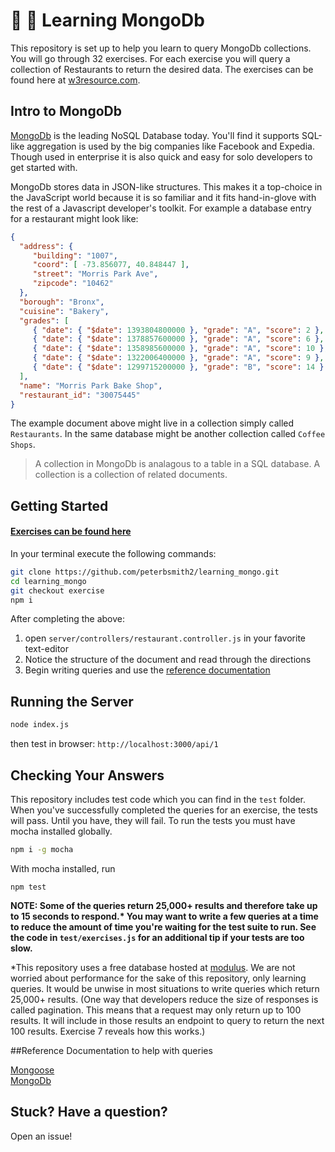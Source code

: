 # :orange_book: :open_book: Learning MongoDb
This repository is set up to help you learn to query MongoDb collections. You will go through 32 exercises. For each exercise you will query a collection of Restaurants to return the desired data. The exercises can be found here at [w3resource.com](http://www.w3resource.com/mongodb-exercises/).

## Intro to MongoDb

[MongoDb](http://www.mongodb.com/) is the leading NoSQL Database today. You'll find it supports SQL-like aggregation is used by the big companies like Facebook and Expedia. Though used in enterprise it is also quick and easy for solo developers to get started with.  
  
MongoDb stores data in JSON-like structures. This makes it a top-choice in the JavaScript world because it is so familiar and it fits hand-in-glove with the rest of a Javascript developer's toolkit. For example a database entry for a restaurant might look like:  

```json
{
  "address": {
     "building": "1007",
     "coord": [ -73.856077, 40.848447 ],
     "street": "Morris Park Ave",
     "zipcode": "10462"
  },
  "borough": "Bronx",
  "cuisine": "Bakery",
  "grades": [
     { "date": { "$date": 1393804800000 }, "grade": "A", "score": 2 },
     { "date": { "$date": 1378857600000 }, "grade": "A", "score": 6 },
     { "date": { "$date": 1358985600000 }, "grade": "A", "score": 10 },
     { "date": { "$date": 1322006400000 }, "grade": "A", "score": 9 },
     { "date": { "$date": 1299715200000 }, "grade": "B", "score": 14 }
  ],
  "name": "Morris Park Bake Shop",
  "restaurant_id": "30075445"
}
```

  
The example document above might live in a collection simply called `Restaurants`. In the same database might be another collection called `Coffee Shops`. 

> A collection in MongoDb is analagous to a table in a SQL database. A collection is a collection of related documents.  



## Getting Started  

#### [Exercises can be found here](http://www.w3resource.com/mongodb-exercises/)

In your terminal execute the following commands:
```bash
git clone https://github.com/peterbsmith2/learning_mongo.git
cd learning_mongo
git checkout exercise
npm i
```

After completing the above:  
1. open `server/controllers/restaurant.controller.js` in your favorite text-editor  
2. Notice the structure of the document and read through the directions  
3. Begin writing queries and use the [reference documentation](#reference-documentation-to-help-with-queries)

## Running the Server
```bash
node index.js
```
  
then test in browser: `http://localhost:3000/api/1`
  
## Checking Your Answers
This repository includes test code which you can find in the `test` folder. When you've successfully completed the queries for an exercise, the tests will pass. Until you have, they will fail. To run the tests you must have mocha installed globally.
```bash
npm i -g mocha
```
  
With mocha installed, run 
```
npm test
```

**NOTE: Some of the queries return 25,000+ results and therefore take up to 15 seconds to respond.\* You may want to write a few queries at a time to reduce the amount of time you're waiting for the test suite to run. See the code in `test/exercises.js` for an additional tip if your tests are too slow.**

*This repository uses a free database hosted at [modulus](http://www.modulus.io). We are not worried about performance for the sake of this repository, only learning queries. It would be unwise in most situations to write queries which return 25,000+ results. (One way that developers reduce the size of responses is called pagination. This means that a request may only return up to 100 results. It will include in those results an endpoint to query to return the next 100 results. Exercise 7 reveals how this works.)

##Reference Documentation to help with queries

[Mongoose](http://mongoosejs.com/docs/guide.html)  
[MongoDb](https://docs.mongodb.com/manual/tutorial/query-documents/)  

## Stuck? Have a question?

Open an issue! 
